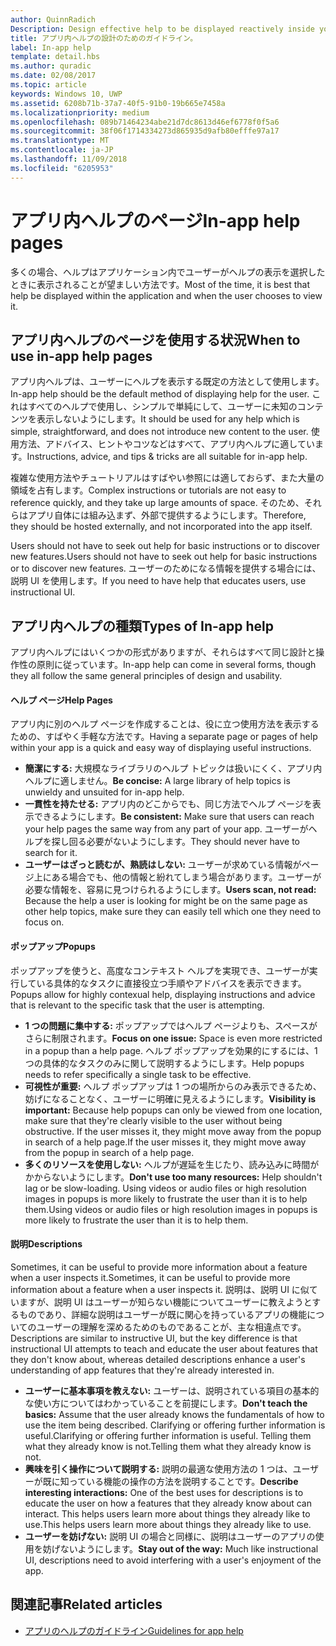 ```yaml
---
author: QuinnRadich
Description: Design effective help to be displayed reactively inside your app.
title: アプリ内ヘルプの設計のためのガイドライン。
label: In-app help
template: detail.hbs
ms.author: quradic
ms.date: 02/08/2017
ms.topic: article
keywords: Windows 10, UWP
ms.assetid: 6208b71b-37a7-40f5-91b0-19b665e7458a
ms.localizationpriority: medium
ms.openlocfilehash: 089b71464234abe21d7dc8613d46ef6778f0f5a6
ms.sourcegitcommit: 38f06f1714334273d865935d9afb80efffe97a17
ms.translationtype: MT
ms.contentlocale: ja-JP
ms.lasthandoff: 11/09/2018
ms.locfileid: "6205953"
---
```

# <a name="in-app-help-pages"></a><span data-ttu-id="d933e-103">アプリ内ヘルプのページ</span><span class="sxs-lookup"><span data-stu-id="d933e-103">In-app help pages</span></span>

<span data-ttu-id="d933e-104">多くの場合、ヘルプはアプリケーション内でユーザーがヘルプの表示を選択したときに表示されることが望ましい方法です。</span><span class="sxs-lookup"><span data-stu-id="d933e-104">Most of the time, it is best that help be displayed within the application and when the user chooses to view it.</span></span>

## <a name="when-to-use-in-app-help-pages"></a><span data-ttu-id="d933e-105">アプリ内ヘルプのページを使用する状況</span><span class="sxs-lookup"><span data-stu-id="d933e-105">When to use in-app help pages</span></span>

<span data-ttu-id="d933e-106">アプリ内ヘルプは、ユーザーにヘルプを表示する既定の方法として使用します。</span><span class="sxs-lookup"><span data-stu-id="d933e-106">In-app help should be the default method of displaying help for the user.</span></span> <span data-ttu-id="d933e-107">これはすべてのヘルプで使用し、シンプルで単純にして、ユーザーに未知のコンテンツを表示しないようにします。</span><span class="sxs-lookup"><span data-stu-id="d933e-107">It should be used for any help which is simple, straightforward, and does not introduce new content to the user.</span></span> <span data-ttu-id="d933e-108">使用方法、アドバイス、ヒントやコツなどはすべて、アプリ内ヘルプに適しています。</span><span class="sxs-lookup"><span data-stu-id="d933e-108">Instructions, advice, and tips & tricks are all suitable for in-app help.</span></span>

<span data-ttu-id="d933e-109">複雑な使用方法やチュートリアルはすばやい参照には適しておらず、また大量の領域を占有します。</span><span class="sxs-lookup"><span data-stu-id="d933e-109">Complex instructions or tutorials are not easy to reference quickly, and they take up large amounts of space.</span></span> <span data-ttu-id="d933e-110">そのため、それらはアプリ自体には組み込まず、外部で提供するようにします。</span><span class="sxs-lookup"><span data-stu-id="d933e-110">Therefore, they should be hosted externally, and not incorporated into the app itself.</span></span>

<span data-ttu-id="d933e-111">Users should not have to seek out help for basic instructions or to discover new features.</span><span class="sxs-lookup"><span data-stu-id="d933e-111">Users should not have to seek out help for basic instructions or to discover new features.</span></span> <span data-ttu-id="d933e-112">ユーザーのためになる情報を提供する場合には、説明 UI を使用します。</span><span class="sxs-lookup"><span data-stu-id="d933e-112">If you need to have help that educates users, use instructional UI.</span></span>

## <a name="types-of-in-app-help"></a><span data-ttu-id="d933e-113">アプリ内ヘルプの種類</span><span class="sxs-lookup"><span data-stu-id="d933e-113">Types of In-app help</span></span>

<span data-ttu-id="d933e-114">アプリ内ヘルプにはいくつかの形式がありますが、それらはすべて同じ設計と操作性の原則に従っています。</span><span class="sxs-lookup"><span data-stu-id="d933e-114">In-app help can come in several forms, though they all follow the same general principles of design and usability.</span></span>

#### <a name="help-pages"></a><span data-ttu-id="d933e-115">ヘルプ ページ</span><span class="sxs-lookup"><span data-stu-id="d933e-115">Help Pages</span></span>

<span data-ttu-id="d933e-116">アプリ内に別のヘルプ ページを作成することは、役に立つ使用方法を表示するための、すばやく手軽な方法です。</span><span class="sxs-lookup"><span data-stu-id="d933e-116">Having a separate page or pages of help within your app is a quick and easy way of displaying useful instructions.</span></span>

-   <span data-ttu-id="d933e-117">**簡潔にする:** 大規模なライブラリのヘルプ トピックは扱いにくく、アプリ内ヘルプに適しません。</span><span class="sxs-lookup"><span data-stu-id="d933e-117">**Be concise:** A large library of help topics is unwieldy and unsuited for in-app help.</span></span>
-   <span data-ttu-id="d933e-118">**一貫性を持たせる:** アプリ内のどこからでも、同じ方法でヘルプ ページを表示できるようにします。</span><span class="sxs-lookup"><span data-stu-id="d933e-118">**Be consistent:** Make sure that users can reach your help pages the same way from any part of your app.</span></span> <span data-ttu-id="d933e-119">ユーザーがヘルプを探し回る必要がないようにします。</span><span class="sxs-lookup"><span data-stu-id="d933e-119">They should never have to search for it.</span></span>
-   <span data-ttu-id="d933e-120">**ユーザーはざっと読むが、熟読はしない:** ユーザーが求めている情報がページ上にある場合でも、他の情報と紛れてしまう場合があります。ユーザーが必要な情報を、容易に見つけられるようにします。</span><span class="sxs-lookup"><span data-stu-id="d933e-120">**Users scan, not read:** Because the help a user is looking for might be on the same page as other help topics, make sure they can easily tell which one they need to focus on.</span></span>


#### <a name="popups"></a><span data-ttu-id="d933e-121">ポップアップ</span><span class="sxs-lookup"><span data-stu-id="d933e-121">Popups</span></span>

<span data-ttu-id="d933e-122">ポップアップを使うと、高度なコンテキスト ヘルプを実現でき、ユーザーが実行している具体的なタスクに直接役立つ手順やアドバイスを表示できます。</span><span class="sxs-lookup"><span data-stu-id="d933e-122">Popups allow for highly contexual help, displaying instructions and advice that is relevant to the specific task that the user is attempting.</span></span>

-   <span data-ttu-id="d933e-123">**1 つの問題に集中する:** ポップアップではヘルプ ページよりも、スペースがさらに制限されます。</span><span class="sxs-lookup"><span data-stu-id="d933e-123">**Focus on one issue:** Space is even more restricted in a popup than a help page.</span></span> <span data-ttu-id="d933e-124">ヘルプ ポップアップを効果的にするには、1 つの具体的なタスクのみに関して説明するようにします。</span><span class="sxs-lookup"><span data-stu-id="d933e-124">Help popups needs to refer specifically a single task to be effective.</span></span>
-   <span data-ttu-id="d933e-125">**可視性が重要:** ヘルプ ポップアップは 1 つの場所からのみ表示できるため、妨げになることなく、ユーザーに明確に見えるようにします。</span><span class="sxs-lookup"><span data-stu-id="d933e-125">**Visibility is important:** Because help popups can only be viewed from one location, make sure that they're clearly visible to the user without being obstructive.</span></span> <span data-ttu-id="d933e-126">If the user misses it, they might move away from the popup in search of a help page.</span><span class="sxs-lookup"><span data-stu-id="d933e-126">If the user misses it, they might move away from the popup in search of a help page.</span></span>
-   <span data-ttu-id="d933e-127">**多くのリソースを使用しない:** ヘルプが遅延を生じたり、読み込みに時間がかからないようにします。</span><span class="sxs-lookup"><span data-stu-id="d933e-127">**Don't use too many resources:** Help shouldn't lag or be slow-loading.</span></span> <span data-ttu-id="d933e-128">Using videos or audio files or high resolution images in popups is more likely to frustrate the user than it is to help them.</span><span class="sxs-lookup"><span data-stu-id="d933e-128">Using videos or audio files or high resolution images in popups is more likely to frustrate the user than it is to help them.</span></span>

#### <a name="descriptions"></a><span data-ttu-id="d933e-129">説明</span><span class="sxs-lookup"><span data-stu-id="d933e-129">Descriptions</span></span>

<span data-ttu-id="d933e-130">Sometimes, it can be useful to provide more information about a feature when a user inspects it.</span><span class="sxs-lookup"><span data-stu-id="d933e-130">Sometimes, it can be useful to provide more information about a feature when a user inspects it.</span></span> <span data-ttu-id="d933e-131">説明は、説明 UI に似ていますが、説明 UI はユーザーが知らない機能についてユーザーに教えようとするものであり、詳細な説明はユーザーが既に関心を持っているアプリの機能についてのユーザーの理解を深めるためのものであることが、主な相違点です。</span><span class="sxs-lookup"><span data-stu-id="d933e-131">Descriptions are similar to instructive UI, but the key difference is that instructional UI attempts to teach and educate the user about features that they don't know about, whereas detailed descriptions enhance a user's understanding of app features that they're already interested in.</span></span>

-   <span data-ttu-id="d933e-132">**ユーザーに基本事項を教えない:** ユーザーは、説明されている項目の基本的な使い方についてはわかっていることを前提にします。</span><span class="sxs-lookup"><span data-stu-id="d933e-132">**Don't teach the basics:** Assume that the user already knows the fundamentals of how to use the item being described.</span></span> <span data-ttu-id="d933e-133">Clarifying or offering further information is useful.</span><span class="sxs-lookup"><span data-stu-id="d933e-133">Clarifying or offering further information is useful.</span></span> <span data-ttu-id="d933e-134">Telling them what they already know is not.</span><span class="sxs-lookup"><span data-stu-id="d933e-134">Telling them what they already know is not.</span></span>
-   <span data-ttu-id="d933e-135">**興味を引く操作について説明する:** 説明の最適な使用方法の 1 つは、ユーザーが既に知っている機能の操作の方法を説明することです。</span><span class="sxs-lookup"><span data-stu-id="d933e-135">**Describe interesting interactions:** One of the best uses for descriptions is to educate the user on how a features that they already know about can interact.</span></span> <span data-ttu-id="d933e-136">This helps users learn more about things they already like to use.</span><span class="sxs-lookup"><span data-stu-id="d933e-136">This helps users learn more about things they already like to use.</span></span>
-   <span data-ttu-id="d933e-137">**ユーザーを妨げない:** 説明 UI の場合と同様に、説明はユーザーのアプリの使用を妨げないようにします。</span><span class="sxs-lookup"><span data-stu-id="d933e-137">**Stay out of the way:** Much like instructional UI, descriptions need to avoid interfering with a user's enjoyment of the app.</span></span>

## <a name="related-articles"></a><span data-ttu-id="d933e-138">関連記事</span><span class="sxs-lookup"><span data-stu-id="d933e-138">Related articles</span></span>

* [<span data-ttu-id="d933e-139">アプリのヘルプのガイドライン</span><span class="sxs-lookup"><span data-stu-id="d933e-139">Guidelines for app help</span></span>](guidelines-for-app-help.md)
